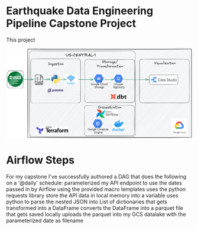 # Earthquake Data Engineering Pipeline Capstone Project

This project 


![Data Pipeline Architecture](https://github.com/ANelson82/de_zoomcamp_2022_earthquake_capstone/blob/main/images/architecture_earthquake.excalidraw.png)

# Airflow Steps
For my capstone I've successfully authored a DAG that does the following on a '@daily' schedule:
parameterized my API endpoint to use the dates passed in by Airflow using the provided macro templates
uses the python requests library store the API data in local memory into a variable
uses python to parse the nested JSON into List of dictionaries that gets transformed into a DataFrame
converts the DataFrame into a parquet file that gets saved locally
uploads the parquet into my GCS datalake with the parameterized date as filename
